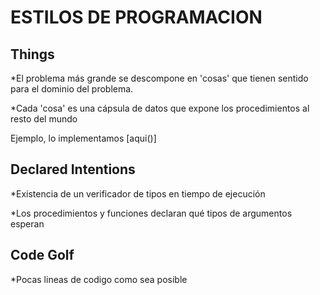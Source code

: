 # ESTILOS DE PROGRAMACION

## Things

*El problema más grande se descompone en 'cosas' que tienen sentido para el dominio del problema.

*Cada 'cosa' es una cápsula de datos que expone los procedimientos al resto del mundo

Ejemplo, lo implementamos [aqui()]


## Declared Intentions

*Existencia de un verificador de tipos en tiempo de ejecución

*Los procedimientos y funciones declaran qué tipos de argumentos esperan

## Code Golf

*Pocas lineas de codigo como sea posible
